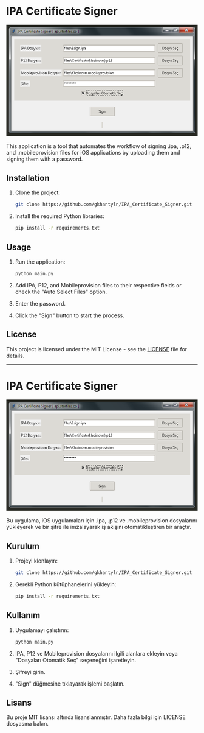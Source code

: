 # IPA Certificate Signer

![IPA Certificate Signer](image.png)

This application is a tool that automates the workflow of signing .ipa, .p12, and .mobileprovision files for iOS applications by uploading them and signing them with a password.

## Installation

1. Clone the project:

    ```bash
    git clone https://github.com/gkhantyln/IPA_Certificate_Signer.git
    ```

2. Install the required Python libraries:

    ```bash
    pip install -r requirements.txt
    ```

## Usage

1. Run the application:

    ```bash
    python main.py
    ```

2. Add IPA, P12, and Mobileprovision files to their respective fields or check the "Auto Select Files" option.
3. Enter the password.
4. Click the "Sign" button to start the process.

## License

This project is licensed under the MIT License - see the [LICENSE](LICENSE) file for details.

---

# IPA Certificate Signer

![IPA Certificate Signer](image.png)

Bu uygulama, iOS uygulamaları için .ipa, .p12 ve .mobileprovision dosyalarını yükleyerek ve bir şifre ile imzalayarak iş akışını otomatikleştiren bir araçtır.

## Kurulum

1. Projeyi klonlayın:

    ```bash
    git clone https://github.com/gkhantyln/IPA_Certificate_Signer.git
    ```

2. Gerekli Python kütüphanelerini yükleyin:

    ```bash
    pip install -r requirements.txt
    ```

## Kullanım

1. Uygulamayı çalıştırın:

    ```bash
    python main.py
    ```

2. IPA, P12 ve Mobileprovision dosyalarını ilgili alanlara ekleyin veya "Dosyaları Otomatik Seç" seçeneğini işaretleyin.
3. Şifreyi girin.
4. "Sign" düğmesine tıklayarak işlemi başlatın.

## Lisans

Bu proje MIT lisansı altında lisanslanmıştır. Daha fazla bilgi için LICENSE dosyasına bakın.
